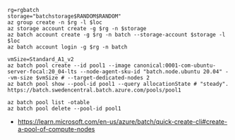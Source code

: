 ```
rg=rgbatch
storage="batchstorage$RANDOM$RANDOM"
az group create -n $rg -l $loc
az storage account create -g $rg -n $storage
az batch account create -g $rg -n batch --storage-account $storage -l $loc
az batch account login -g $rg -n batch

vmSize=Standard_A1_v2
az batch pool create --id pool1 --image canonical:0001-com-ubuntu-server-focal:20_04-lts --node-agent-sku-id "batch.node.ubuntu 20.04" --vm-size $vmSize # --target-dedicated-nodes 2
az batch pool show --pool-id pool1 --query allocationState # "steady". https://batch.swedencentral.batch.azure.com/pools/pool1
```

```
az batch pool list -otable
az batch pool delete --pool-id pool1
```

- https://learn.microsoft.com/en-us/azure/batch/quick-create-cli#create-a-pool-of-compute-nodes

